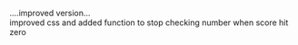 ....improved version...<br>
improved css and added function to stop checking number when score hit zero
